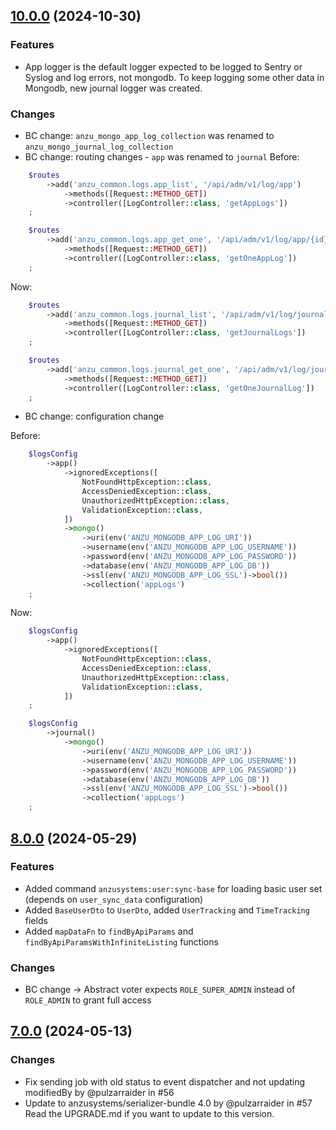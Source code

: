 ## [10.0.0](https://github.com/anzusystems/common-bundle/compare/9.4.0...10.0.0) (2024-10-30)

### Features
 * App logger is the default logger expected to be logged to Sentry or Syslog and log errors, not mongodb. To keep logging some other data in Mongodb, new journal logger was created. 

### Changes
* BC change: `anzu_mongo_app_log_collection` was renamed to `anzu_mongo_journal_log_collection`
* BC change: routing changes - `app` was renamed to `journal`
Before:
```php
    $routes
        ->add('anzu_common.logs.app_list', '/api/adm/v1/log/app')
            ->methods([Request::METHOD_GET])
            ->controller([LogController::class, 'getAppLogs'])
    ;

    $routes
        ->add('anzu_common.logs.app_get_one', '/api/adm/v1/log/app/{id}')
            ->methods([Request::METHOD_GET])
            ->controller([LogController::class, 'getOneAppLog'])
    ;
```

Now:
```php
    $routes
        ->add('anzu_common.logs.journal_list', '/api/adm/v1/log/journal')
            ->methods([Request::METHOD_GET])
            ->controller([LogController::class, 'getJournalLogs'])
    ;

    $routes
        ->add('anzu_common.logs.journal_get_one', '/api/adm/v1/log/journal/{id}')
            ->methods([Request::METHOD_GET])
            ->controller([LogController::class, 'getOneJournalLog'])
    ;
```

* BC change: configuration change

Before:
```php
    $logsConfig
        ->app()
            ->ignoredExceptions([
                NotFoundHttpException::class,
                AccessDeniedException::class,
                UnauthorizedHttpException::class,
                ValidationException::class,
            ])
            ->mongo()
                ->uri(env('ANZU_MONGODB_APP_LOG_URI'))
                ->username(env('ANZU_MONGODB_APP_LOG_USERNAME'))
                ->password(env('ANZU_MONGODB_APP_LOG_PASSWORD'))
                ->database(env('ANZU_MONGODB_APP_LOG_DB'))
                ->ssl(env('ANZU_MONGODB_APP_LOG_SSL')->bool())
                ->collection('appLogs')
    ;
```

Now:
```php
    $logsConfig
        ->app()
            ->ignoredExceptions([
                NotFoundHttpException::class,
                AccessDeniedException::class,
                UnauthorizedHttpException::class,
                ValidationException::class,
            ])
    ;

    $logsConfig
        ->journal()
            ->mongo()
                ->uri(env('ANZU_MONGODB_APP_LOG_URI'))
                ->username(env('ANZU_MONGODB_APP_LOG_USERNAME'))
                ->password(env('ANZU_MONGODB_APP_LOG_PASSWORD'))
                ->database(env('ANZU_MONGODB_APP_LOG_DB'))
                ->ssl(env('ANZU_MONGODB_APP_LOG_SSL')->bool())
                ->collection('appLogs')
    ;
```

## [8.0.0](https://github.com/anzusystems/common-bundle/compare/7.0.0...8.0.0) (2024-05-29)
### Features
* Added command `anzusystems:user:sync-base` for loading basic user set (depends on `user_sync_data` configuration)
* Added `BaseUserDto` to `UserDto`, added `UserTracking` and `TimeTracking` fields 
* Added `mapDataFn` to `findByApiParams` and `findByApiParamsWithInfiniteListing` functions

### Changes
* BC change -> Abstract voter expects `ROLE_SUPER_ADMIN` instead of `ROLE_ADMIN` to grant full access

## [7.0.0](https://github.com/anzusystems/common-bundle/compare/6.0.4...7.0.0) (2024-05-13)
### Changes
* Fix sending job with old status to event dispatcher and not updating modifiedBy by @pulzarraider in #56
* Update to anzusystems/serializer-bundle 4.0 by @pulzarraider in #57
Read the UPGRADE.md if you want to update to this version.
